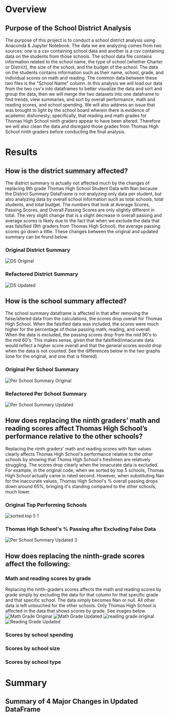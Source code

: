 # Overview 
## Purpose of the School District Analysis
The purpose of this project is to conduct a school district analysis using Anaconda &amp; Jupyter Notebook. The data we are analyzing comes from two sources: one is a csv containing school data and another is a csv containing data on the students from those schools. The school data file contains information related to the school name, the type of school (whether Charter or District), the size of the school, and the budget of the school. The data on the students contains information such as their name, school, grade, and individual scores on math and reading. The common data between these two files is the "School Name" column. In this analysis we will load our data from the two csv's into dataframes to better visualize the data and sort and group the data, then we will merge the two datasets into one dataframe to find trends, view summaries, and sort by overall performance, math and reading scores, and school spending. We will also address an issue that was brought to light by the school board wherein there is evidence of academic dishonesty; specifically, that reading and math grades for Thomas High School ninth graders appear to have been altered. Therefore we will also clean the data and disregard those grades from Thomas High School ninth graders before conducting the final analysis. 

# Results
## How is the district summary affected?
The district summary is actually not affected much by the changes of replacing 9th grade Thomas High School Student Data with Nan because the District Summary DataFrame is not analyzing only data per student, but also analyzing data by overall school information such as total schools, total students, and total budget. The numbers that look at Average Scores, Passing Scores, and Overall Passing Scores are only slightly different in total. The very slight change that is a slight decrease in overall passing and average scores is likely due to the fact that when we exclude the data that was falsified (9th graders from Thomas High School), the average passing scores go down a little. These changes between the original and updated summary can be found below. 
### Original District Summary
![DS Original](https://user-images.githubusercontent.com/73972332/102035199-a9d8f200-3d74-11eb-8d20-82d0dbb06cc6.png)
### Refactored District Summary
![DS Updated](https://user-images.githubusercontent.com/73972332/102041632-d09f2480-3d84-11eb-88d3-dc60716dbb1c.png)
## How is the school summary affected?
The school summary dataframe is affected in that after removing the false/altered data from the calculations, the scores drop overall for Thomas High School. When the falsified data was included, the scores were much higher for the percentage of those passing math, reading, and overall. When the data is excluded, the passing scores drop from the mid 90's to the mid 60's. This makes sense, given that the falsified/innacurate data would reflect a higher score overall and that the general scores would drop when the data is not counted. See the differences below in the two graphs (one for the original, and one that is filtered). 
### Original Per School Summary
![Per School Summary Original](https://user-images.githubusercontent.com/73972332/102043045-45279280-3d88-11eb-9e88-dcac11df71f9.png)
### Refactored Per School Summary
![Per School Summary Updated](https://user-images.githubusercontent.com/73972332/102043065-4f499100-3d88-11eb-9c9f-46e6e04694f4.png)
## How does replacing the ninth graders’ math and reading scores affect Thomas High School’s performance relative to the other schools?
Replacing the ninth graders' math and reading scores with Nan values clearly affects Thomas High School's performance relative to the other schools by showing that Thoma High School's freshmen are relatively struggling. The scores drop clearly when the innacurate data is excluded. For example, in the original code, when we sorted by top 5 schools, Thomas High School actually came in rated second. However, when substituting Nan for the inaccurate values, Thomas High School's % overall passing drops down around 65%, bringing it's standing compared to the other schools, much lower. 
### Original Top Performing Schools
![sorted top 5 1](https://user-images.githubusercontent.com/73972332/102043729-0eeb1280-3d8a-11eb-9001-1564e215eba2.png)
### Thomas High School's % Passing after Excluding False Data
![Per School Summary Updated 3](https://user-images.githubusercontent.com/73972332/102043918-959fef80-3d8a-11eb-96d1-798c05ade94c.png)
## How does replacing the ninth-grade scores affect the following: 
### Math and reading scores by grade
Replacing the ninth-graders scores affects the math and reading scores by grade simply by excluding the data for that column for that specific grade and that specific school. The data simply becomes Nan or null. All other data is left untouched for the other schools. Only Thomas High School is affected in the data that shows scores by grade. See images below. 
![Math Grade Original](https://user-images.githubusercontent.com/73972332/102044478-ba489700-3d8b-11eb-869f-647a45655e86.png)
![Math Grade Updated](https://user-images.githubusercontent.com/73972332/102044499-c2a0d200-3d8b-11eb-97dd-79cd75afb58f.png)
![reading grade original](https://user-images.githubusercontent.com/73972332/102044509-c9c7e000-3d8b-11eb-9f53-e281e0c02bc0.png)
![Reading Grade Updated](https://user-images.githubusercontent.com/73972332/102044523-d0565780-3d8b-11eb-967a-6c3fbf46ca2b.png)
### Scores by school spending
### Scores by school size
### Scores by school type

# Summary
## Summary of 4 Major Changes in Updated DataFrame

